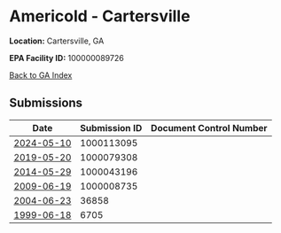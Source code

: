 # Americold - Cartersville

**Location:** Cartersville, GA

**EPA Facility ID:** 100000089726

[Back to GA Index](../../index.md)

## Submissions

| Date | Submission ID | Document Control Number |
|------|--------------|-------------------------|
| [2024-05-10](submissions/1000113095.md) | 1000113095 |  |
| [2019-05-20](submissions/1000079308.md) | 1000079308 |  |
| [2014-05-29](submissions/1000043196.md) | 1000043196 |  |
| [2009-06-19](submissions/1000008735.md) | 1000008735 |  |
| [2004-06-23](submissions/36858.md) | 36858 |  |
| [1999-06-18](submissions/6705.md) | 6705 |  |
